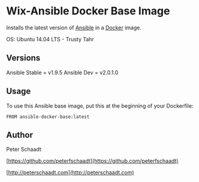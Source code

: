 Wix-Ansible Docker Base Image
=============================

Installs the latest version of [Ansible](https://github.com/ansible/ansible) in a [Docker](https://docker.com) image.

OS: Ubuntu 14.04 LTS - Trusty Tahr

Versions
--------

Ansible Stable = v1.9.5
Ansible Dev = v2.0.1.0

Usage
-----

To use this Ansible base image, put this at the beginning of your Dockerfile:
```
FROM ansible-docker-base:latest
```

Author
------

Peter Schaadt

[https://github.com/peterfschaadt](https://github.com/peterfschaadt)

[http://peterschaadt.com](http://peterschaadt.com)
